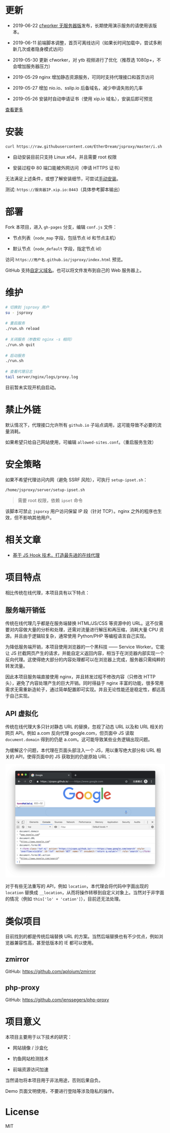 
# 更新

* 2019-06-22 [cfworker 无服务器版](cf-worker)发布，长期使用演示服务的请使用该版本。

* 2019-06-11 前端脚本调整，首页可离线访问（如果长时间加载中，尝试多刷新几次或者隐身模式访问）

* 2019-05-30 更新 cfworker，对 ytb 视频进行了优化（推荐选 1080p+，不会增加服务器压力）

* 2019-05-29 nginx 增加静态资源服务，可同时支持代理接口和首页访问

* 2019-05-27 增加 nio.io、sslip.io 后备域名，减少申请失败的几率

* 2019-05-26 安装时自动申请证书（使用 xip.io 域名），安装后即可预览

[查看更多](changelogs)


# 安装

```bash
curl https://raw.githubusercontent.com/EtherDream/jsproxy/master/i.sh | bash
```

* 自动安装目前只支持 Linux x64，并且需要 root 权限

* 安装过程中 80 端口能被外网访问（申请 HTTPS 证书）

无法满足上述条件，或想了解安装细节，可尝试[手动安装](docs/setup.md)。

测试: `https://服务器IP.xip.io:8443`（具体参考脚本输出）


# 部署

Fork 本项目，进入 `gh-pages` 分支，编辑 `conf.js` 文件：

* 节点列表（`node_map` 字段，包括节点 id 和节点主机）

* 默认节点（`node_default` 字段，指定节点 id）

访问 `https://用户名.github.io/jsproxy/index.html` 预览。

GitHub 支持[自定义域名](https://help.github.com/en/articles/using-a-custom-domain-with-github-pages)。也可以将文件发布到自己的 Web 服务器上。


# 维护

```sh
# 切换到 jsproxy 用户
su - jsproxy

# 重启服务
./run.sh reload

# 关闭服务（参数和 nginx -s 相同）
./run.sh quit

# 启动服务
./run.sh

# 查看代理日志
tail server/nginx/logs/proxy.log
```

目前暂未实现开机自启动。


# 禁止外链

默认情况下，代理接口允许所有 `github.io` 子站点调用，这可能导致不必要的流量消耗。

如果希望只给自己网站使用，可编辑 `allowed-sites.conf`。（重启服务生效）


# 安全策略

如果不希望代理访问内网（避免 SSRF 风险），可执行 `setup-ipset.sh`：

```bash
/home/jsproxy/server/setup-ipset.sh
```

> 需要 root 权限，依赖 `ipset` 命令

该脚本可禁止 `jsporxy` 用户访问保留 IP 段（针对 TCP）。nginx 之外的程序也生效，但不影响其他用户。


# 相关文章

* [基于 JS Hook 技术，打造最先进的在线代理](https://github.com/EtherDream/jsproxy/blob/master/docs/blogs/js-hook.md)


# 项目特点

相比传统在线代理，本项目具有以下特点：

## 服务端开销低

传统在线代理几乎都是在服务端替换 HTML/JS/CSS 等资源中的 URL。这不仅需要对内容做大量的分析和处理，还需对流量进行解压和再压缩，消耗大量 CPU 资源。并且由于逻辑较复杂，通常使用 Python/PHP 等编程语言自己实现。

为降低服务端开销，本项目使用浏览器的一个黑科技 —— Service Worker。它能让 JS 拦截网页产生的请求，并能自定义返回内容，相当于在浏览器内部实现一个反向代理。这使得绝大部分的内容处理都可以在浏览器上完成，服务器只需纯粹的转发流量。

因此本项目服务端直接使用 nginx，并且转发过程不修改内容（只修改 HTTP 头），避免了内容处理产生的巨大开销。同时得益于 nginx 丰富的功能，很多常用需求无需重新造轮子，通过简单配置即可实现。并且无论性能还是稳定性，都远高于自己实现。

## API 虚拟化

传统在线代理大多只针对静态 URL 的替换，忽视了动态 URL 以及和 URL 相关的网页 API。例如 a.com 反向代理 google.com，但页面中 JS 读取 `document.domain` 得到的仍是 a.com。这可能导致某些业务逻辑出现问题。

为缓解这个问题，本代理在页面头部注入一个 JS，用以重写绝大部分和 URL 相关的 API，使得页面中的 JS 获取到的仍是原始 URL：

![](https://raw.githubusercontent.com/EtherDream/jsproxy-localtest/temp/hook.png)

对于有些无法重写的 API，例如 `location`，本代理会将代码中字面出现的 `location` 替换成 `__location`，从而将操作转移到自定义对象上。当然对于非字面的情况（例如 `this['lo' + 'cation']`），目前还无法处理。


# 类似项目

目前找到的都是传统后端替换 URL 的方案。当然后端替换也有不少优点，例如浏览器兼容性高，甚至低版本的 IE 都可以使用。

## zmirror

GitHub: https://github.com/aploium/zmirror

## php-proxy

GitHub: https://github.com/jenssegers/php-proxy


# 项目意义

本项目主要用于以下技术的研究：

* 网站镜像 / 沙盒化

* 钓鱼网站检测技术

* 前端资源访问加速

当然请勿将本项目用于非法用途，否则后果自负。

Demo 页面文明使用，不要进行登陆等涉及隐私的操作。


# License

MIT
